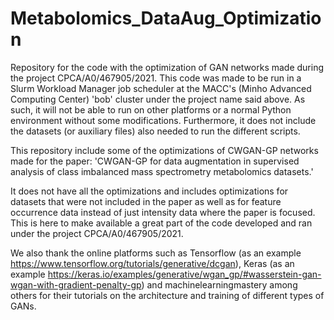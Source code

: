 # Metabolomics_DataAug_Optimization
Repository for the code with the optimization of GAN networks made during the project CPCA/A0/467905/2021. This code was made to be run in a Slurm Workload Manager job scheduler at the MACC's (Minho Advanced Computing Center) 'bob' cluster under the project name said above. As such, it will not be able to run on other platforms or a normal Python environment without some modifications.  Furthermore, it does not include the datasets (or auxiliary files) also needed to run the different scripts.

This repository include some of the optimizations of CWGAN-GP networks made for the paper: 'CWGAN-GP for data augmentation in supervised analysis of class imbalanced mass spectrometry metabolomics datasets.'

It does not have all the optimizations and includes optimizations for datasets that were not included in the paper as well as for feature occurrence data instead of just intensity data where the paper is focused. This is here to make available a great part of the code developed and ran under the project CPCA/A0/467905/2021.

We also thank the online platforms such as Tensorflow (as an example https://www.tensorflow.org/tutorials/generative/dcgan), Keras (as an example https://keras.io/examples/generative/wgan_gp/#wasserstein-gan-wgan-with-gradient-penalty-gp) and machinelearningmastery among others for their tutorials on the architecture and training of different types of GANs.
